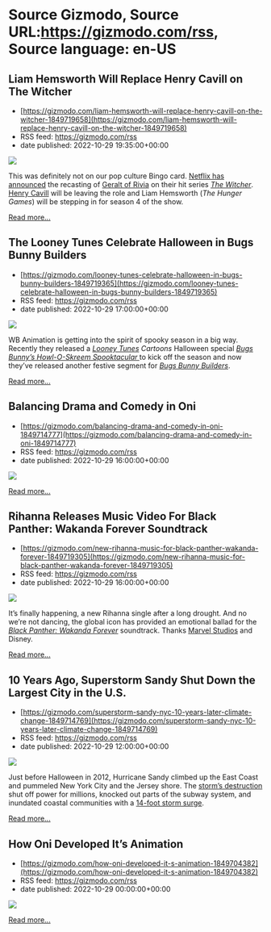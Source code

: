 # Source Gizmodo, Source URL:https://gizmodo.com/rss, Source language: en-US

## Liam Hemsworth Will Replace Henry Cavill on The Witcher
 - [https://gizmodo.com/liam-hemsworth-will-replace-henry-cavill-on-the-witcher-1849719658](https://gizmodo.com/liam-hemsworth-will-replace-henry-cavill-on-the-witcher-1849719658)
 - RSS feed: https://gizmodo.com/rss
 - date published: 2022-10-29 19:35:00+00:00

<img src="https://i.kinja-img.com/gawker-media/image/upload/s--7UByTLdS--/c_fit,fl_progressive,q_80,w_636/4d8429d1a716b3ede9a8232d5ca819d0.jpg" /><p>This was definitely not on our pop culture Bingo card. <a href="https://www.netflix.com/tudum/articles/the-witcher-season-4-liam-hemsworth" rel="noopener noreferrer" target="_blank">Netflix has announced</a> the recasting of <a href="https://gizmodo.com/witcher-season-3-cast-menger-zhang-robbie-amell-hugh-sk-1848793347">Geralt of Rivia</a> on their hit series <a href="https://gizmodo.com/the-witcher-season-3-netflix-release-date-summer-2023-1849574492"><em>The Witcher</em></a>. <a href="https://gizmodo.com/dc-superman-henry-cavill-return-black-adam-cameo-1849693912">Henry Cavill</a> will be leaving the role and Liam Hemsworth (<em>The Hunger Games</em>) will be stepping in for season 4 of the show. </p><p><a href="https://gizmodo.com/liam-hemsworth-will-replace-henry-cavill-on-the-witcher-1849719658">Read more...</a></p>

## The Looney Tunes Celebrate Halloween in Bugs Bunny Builders
 - [https://gizmodo.com/looney-tunes-celebrate-halloween-in-bugs-bunny-builders-1849719365](https://gizmodo.com/looney-tunes-celebrate-halloween-in-bugs-bunny-builders-1849719365)
 - RSS feed: https://gizmodo.com/rss
 - date published: 2022-10-29 17:00:00+00:00

<img src="https://i.kinja-img.com/gawker-media/image/upload/s--K1iY_KQE--/c_fit,fl_progressive,q_80,w_636/da49e8b61a77855fdfda9ca373c1d3a7.png" /><p>WB Animation is getting into the spirit of spooky season in a big way. Recently they released a <a href="https://gizmodo.com/theme-park-news-disney-universal-warner-bros-world-hhn-1849403743"><em>Looney Tunes</em></a><em> Cartoons </em>Halloween special <a href="https://gizmodo.com/looney-tunes-halloween-special-hbo-max-bugs-bunny-wb-1849575660"><em>Bugs Bunny’s Howl-O-Skreem Spooktacular </em></a>to kick off the season and now they’ve released another festive segment for <a href="https://gizmodo.com/tiny-toons-bugs-bunny-builders-looney-tunes-hbo-max-1849329661"><em>Bugs Bunny Builders</em></a>. </p><p><a href="https://gizmodo.com/looney-tunes-celebrate-halloween-in-bugs-bunny-builders-1849719365">Read more...</a></p>

## Balancing Drama and Comedy in Oni
 - [https://gizmodo.com/balancing-drama-and-comedy-in-oni-1849714777](https://gizmodo.com/balancing-drama-and-comedy-in-oni-1849714777)
 - RSS feed: https://gizmodo.com/rss
 - date published: 2022-10-29 16:00:00+00:00

<img src="https://i.kinja-img.com/gawker-media/image/upload/s--4NJFa8Zk--/c_fit,fl_progressive,q_80,w_636/cedc1bb5ceac222a658fbbb56292bf66.jpg" /><p><a href="https://gizmodo.com/balancing-drama-and-comedy-in-oni-1849714777">Read more...</a></p>

## Rihanna Releases Music Video For Black Panther: Wakanda Forever Soundtrack
 - [https://gizmodo.com/new-rihanna-music-for-black-panther-wakanda-forever-1849719305](https://gizmodo.com/new-rihanna-music-for-black-panther-wakanda-forever-1849719305)
 - RSS feed: https://gizmodo.com/rss
 - date published: 2022-10-29 16:00:00+00:00

<img src="https://i.kinja-img.com/gawker-media/image/upload/s--AvOxJm6C--/c_fit,fl_progressive,q_80,w_636/04ed1eb047508f0d5e33df4a90fe24a4.png" /><p>It’s finally happening, a new Rihanna single after a long drought. And no we’re not dancing, the global icon has provided an emotional ballad for the <a href="https://gizmodo.com/black-panther-wakanda-forever-clip-shuri-riri-okoye-1849711093"><em>Black Panther: Wakanda Forever</em></a><em> </em>soundtrack. Thanks <a href="https://gizmodo.com/new-black-panther-wakanda-forever-ryan-coogler-marvel-1849677919">Marvel Studios</a> and Disney.</p><p><a href="https://gizmodo.com/new-rihanna-music-for-black-panther-wakanda-forever-1849719305">Read more...</a></p>

## 10 Years Ago, Superstorm Sandy Shut Down the Largest City in the U.S.
 - [https://gizmodo.com/superstorm-sandy-nyc-10-years-later-climate-change-1849714769](https://gizmodo.com/superstorm-sandy-nyc-10-years-later-climate-change-1849714769)
 - RSS feed: https://gizmodo.com/rss
 - date published: 2022-10-29 12:00:00+00:00

<img src="https://i.kinja-img.com/gawker-media/image/upload/s--umDBtlJd--/c_fit,fl_progressive,q_80,w_636/66db6b0d5a9951c384da01cef5dc5aaf.jpg" /><p>Just before Halloween in 2012, Hurricane Sandy climbed up the East Coast and pummeled New York City and the Jersey shore. The <a href="https://gizmodo.com/superstorm-sandy-hurricane-photos-nyc-1849680925">storm’s destruction</a> shut off power for millions, knocked out parts of the subway system, and inundated  coastal communities with a <a href="https://www.nbcnewyork.com/weather/weather-stories/what-is-storm-surge-and-why-is-it-so-dangerous/3882186/" rel="noopener noreferrer" target="_blank">14-foot storm surge</a>.<br /></p><p><a href="https://gizmodo.com/superstorm-sandy-nyc-10-years-later-climate-change-1849714769">Read more...</a></p>

## How Oni Developed It’s Animation
 - [https://gizmodo.com/how-oni-developed-it-s-animation-1849704382](https://gizmodo.com/how-oni-developed-it-s-animation-1849704382)
 - RSS feed: https://gizmodo.com/rss
 - date published: 2022-10-29 00:00:00+00:00

<img src="https://i.kinja-img.com/gawker-media/image/upload/s--FTtkOdnH--/c_fit,fl_progressive,q_80,w_636/f0867a2881104bd2777680127e2e3404.jpg" /><p><a href="https://gizmodo.com/how-oni-developed-it-s-animation-1849704382">Read more...</a></p>
